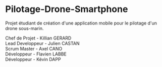# Pilotage-Drone-Smartphone
Projet étudiant de création d'une application mobile pour le pilotage d'un drone sous-marin.


Chef de Projet   - Killian GERARD<br>
Lead Developpeur - Julien CASTAN<br>
Scrum Master     - Axel CANO<br>
Développeur      - Flavien LABBE<br>
Développeur      - Kévin DAPP
